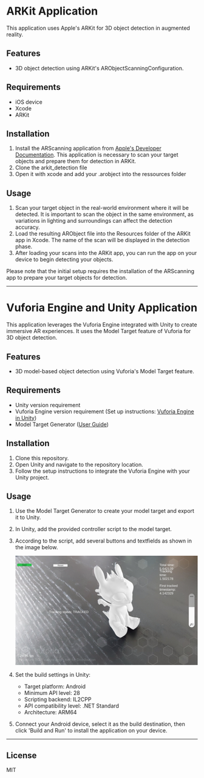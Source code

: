 # ARKit Application
This application uses Apple's ARKit for 3D object detection in augmented reality.

## Features

- 3D object detection using ARKit's ARObjectScanningConfiguration.

## Requirements

- iOS device
- Xcode 
- ARKit

## Installation

1. Install the ARScanning application from [Apple's Developer Documentation](https://developer.apple.com/documentation/arkit/arkit_in_ios/content_anchors/scanning_and_detecting_3d_objects). This application is necessary to scan your target objects and prepare them for detection in ARKit.
2. Clone the arkit_detection file
3. Open it with xcode and add your .arobject into the ressources folder

## Usage

1. Scan your target object in the real-world environment where it will be detected. It is important to scan the object in the same environment, as variations in lighting and surroundings can affect the detection accuracy.
2. Load the resulting ARObject file into the Resources folder of the ARKit app in Xcode. The name of the scan will be displayed in the detection phase.
3. After loading your scans into the ARKit app, you can run the app on your device to begin detecting your objects.

Please note that the initial setup requires the installation of the ARScanning app to prepare your target objects for detection.

---





# Vuforia Engine and Unity Application

This application leverages the Vuforia Engine integrated with Unity to create immersive AR experiences. It uses the Model Target feature of Vuforia for 3D object detection.

## Features

- 3D model-based object detection using Vuforia's Model Target feature.

## Requirements

- Unity version requirement
- Vuforia Engine version requirement (Set up instructions: [Vuforia Engine in Unity](https://library.vuforia.com/getting-started/getting-started-vuforia-engine-unity))
- Model Target Generator ([User Guide](https://library.vuforia.com/objects/model-target-generator-user-guide))

## Installation

1. Clone this repository.
2. Open Unity and navigate to the repository location.
3. Follow the setup instructions to integrate the Vuforia Engine with your Unity project.

## Usage

1. Use the Model Target Generator to create your model target and export it to Unity.
2. In Unity, add the provided controller script to the model target.
3. According to the script, add several buttons and textfields as shown in the image below.
   
   ![UI Vuforia](ui_vuforia.jpg)
   
4. Set the build settings in Unity:
    - Target platform: Android
    - Minimum API level: 28
    - Scripting backend: IL2CPP
    - API compatibility level: .NET Standard
    - Architecture: ARM64
5. Connect your Android device, select it as the build destination, then click 'Build and Run' to install the application on your device.

---



## License

MIT



